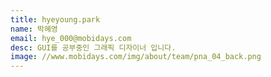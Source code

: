 ```yaml
---
title: hyeyoung.park
name: 박혜영
email: hye_000@mobidays.com
desc: GUI를 공부중인 그래픽 디자이너 입니다.
image: //www.mobidays.com/img/about/team/pna_04_back.png
---
```

